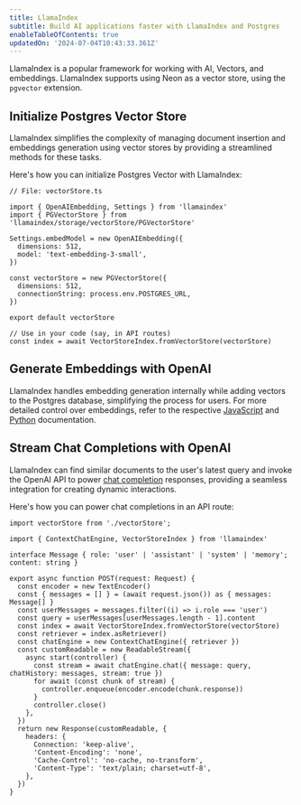 ```yaml
---
title: LlamaIndex
subtitle: Build AI applications faster with LlamaIndex and Postgres
enableTableOfContents: true
updatedOn: '2024-07-04T10:43:33.361Z'
---
```


LlamaIndex is a popular framework for working with AI, Vectors, and embeddings. LlamaIndex supports using Neon as a vector store, using the `pgvector` extension.

## Initialize Postgres Vector Store

LlamaIndex simplifies the complexity of managing document insertion and embeddings generation using vector stores by providing a streamlined methods for these tasks.

Here's how you can initialize Postgres Vector with LlamaIndex:

```tsx
// File: vectorStore.ts

import { OpenAIEmbedding, Settings } from 'llamaindex'
import { PGVectorStore } from 'llamaindex/storage/vectorStore/PGVectorStore'

Settings.embedModel = new OpenAIEmbedding({
  dimensions: 512,
  model: 'text-embedding-3-small',
})

const vectorStore = new PGVectorStore({
  dimensions: 512,
  connectionString: process.env.POSTGRES_URL,
})

export default vectorStore

// Use in your code (say, in API routes)
const index = await VectorStoreIndex.fromVectorStore(vectorStore)
```

## Generate Embeddings with OpenAI

LlamaIndex handles embedding generation internally while adding vectors to the Postgres database, simplifying the process for users. For more detailed control over embeddings, refer to the respective [JavaScript](https://ts.llamaindex.ai/modules/embeddings/available_embeddings/openai) and [Python](https://docs.llamaindex.ai/en/stable/examples/embeddings/OpenAI) documentation.

## Stream Chat Completions with OpenAI

LlamaIndex can find similar documents to the user's latest query and invoke the OpenAI API to power [chat completion](https://platform.openai.com/docs/guides/text-generation/chat-completions-api) responses, providing a seamless integration for creating dynamic interactions.

Here's how you can power chat completions in an API route:

```tsx
import vectorStore from './vectorStore';

import { ContextChatEngine, VectorStoreIndex } from 'llamaindex'

interface Message { role: 'user' | 'assistant' | 'system' | 'memory'; content: string }

export async function POST(request: Request) {
  const encoder = new TextEncoder()
  const { messages = [] } = (await request.json()) as { messages: Message[] }
  const userMessages = messages.filter((i) => i.role === 'user')
  const query = userMessages[userMessages.length - 1].content
  const index = await VectorStoreIndex.fromVectorStore(vectorStore)
  const retriever = index.asRetriever()
  const chatEngine = new ContextChatEngine({ retriever })
  const customReadable = new ReadableStream({
    async start(controller) {
      const stream = await chatEngine.chat({ message: query, chatHistory: messages, stream: true })
      for await (const chunk of stream) {
        controller.enqueue(encoder.encode(chunk.response))
      }
      controller.close()
    },
  })
  return new Response(customReadable, {
    headers: {
      Connection: 'keep-alive',
      'Content-Encoding': 'none',
      'Cache-Control': 'no-cache, no-transform',
      'Content-Type': 'text/plain; charset=utf-8',
    },
  })
}
```
